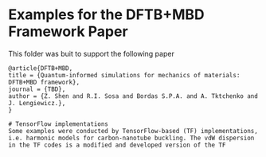 # Examples for the DFTB+MBD Framework Paper

This folder was buit to support the following paper
```
@article{DFTB+MBD,
title = {Quantum-informed simulations for mechanics of materials: DFTB+MBD framework},
journal = {TBD},
author = {Z. Shen and R.I. Sosa and Bordas S.P.A. and A. Tktchenko and J. Lengiewicz.},
}

# TensorFlow implementations
Some examples were conducted by TensorFlow-based (TF) implementations, i.e. harmonic models for carbon-nanotube buckling. The vdW dispersion in the TF codes is a modified and developed version of the TF  

